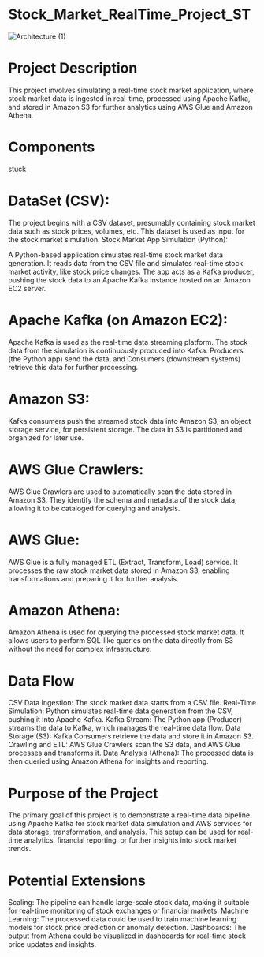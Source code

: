 # Stock_Market_RealTime_Project_ST
![Architecture (1)](https://github.com/user-attachments/assets/4b284569-b2a7-4046-bdd0-0885834b7664)
# Project Description
This project involves simulating a real-time stock market application, where stock market data is ingested in real-time, processed using Apache Kafka, and stored in Amazon S3 for further analytics using AWS Glue and Amazon Athena.

# Components
stuck

# DataSet (CSV):

The project begins with a CSV dataset, presumably containing stock market data such as stock prices, volumes, etc. This dataset is used as input for the stock market simulation.
Stock Market App Simulation (Python):

A Python-based application simulates real-time stock market data generation. It reads data from the CSV file and simulates real-time stock market activity, like stock price changes.
The app acts as a Kafka producer, pushing the stock data to an Apache Kafka instance hosted on an Amazon EC2 server.
# Apache Kafka (on Amazon EC2):

Apache Kafka is used as the real-time data streaming platform. The stock data from the simulation is continuously produced into Kafka.
Producers (the Python app) send the data, and Consumers (downstream systems) retrieve this data for further processing.
# Amazon S3:

Kafka consumers push the streamed stock data into Amazon S3, an object storage service, for persistent storage.
The data in S3 is partitioned and organized for later use.
# AWS Glue Crawlers:

AWS Glue Crawlers are used to automatically scan the data stored in Amazon S3. They identify the schema and metadata of the stock data, allowing it to be cataloged for querying and analysis.
# AWS Glue:

AWS Glue is a fully managed ETL (Extract, Transform, Load) service. It processes the raw stock market data stored in Amazon S3, enabling transformations and preparing it for further analysis.
# Amazon Athena:

Amazon Athena is used for querying the processed stock market data. It allows users to perform SQL-like queries on the data directly from S3 without the need for complex infrastructure.

# Data Flow
CSV Data Ingestion: The stock market data starts from a CSV file.
Real-Time Simulation: Python simulates real-time data generation from the CSV, pushing it into Apache Kafka.
Kafka Stream: The Python app (Producer) streams the data to Kafka, which manages the real-time data flow.
Data Storage (S3): Kafka Consumers retrieve the data and store it in Amazon S3.
Crawling and ETL: AWS Glue Crawlers scan the S3 data, and AWS Glue processes and transforms it.
Data Analysis (Athena): The processed data is then queried using Amazon Athena for insights and reporting.
# Purpose of the Project
The primary goal of this project is to demonstrate a real-time data pipeline using Apache Kafka for stock market data simulation and AWS services for data storage, transformation, and analysis. This setup can be used for real-time analytics, financial reporting, or further insights into stock market trends.

# Potential Extensions
Scaling: The pipeline can handle large-scale stock data, making it suitable for real-time monitoring of stock exchanges or financial markets.
Machine Learning: The processed data could be used to train machine learning models for stock price prediction or anomaly detection.
Dashboards: The output from Athena could be visualized in dashboards for real-time stock price updates and insights.
